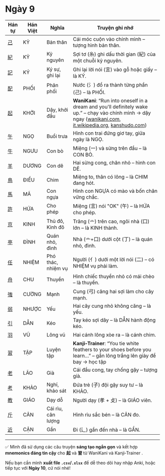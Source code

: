 # Ngày 9

| Hán tự | Hán Việt | Nghĩa | Truyện ghi nhớ |
| ------------------------------------------------ | -------- | ------------------ | ------------------------------------------------------------------------------------------------------------------------------------------------------------------------- |
| [己](https://mazii.net/vi-VN/search/kanji/javi/己) | KỶ | Bản thân | Cái móc cuộn vào chính mình – tượng hình bản thân. |
| [紀](https://mazii.net/vi-VN/search/kanji/javi/紀) | KỶ | Kỷ nguyên | Sợi tơ (糸) ghi dấu thời gian (紀) của một chuỗi kỷ nguyên. |
| [記](https://mazii.net/vi-VN/search/kanji/javi/記) | KÝ | Ký sự, ghi lại | Ghi lại lời nói (言) vào gỗ hoặc giấy – là KÝ. |
| [配](https://mazii.net/vi-VN/search/kanji/javi/配) | PHỐI | Phân phối | Nước (氵) đổ ra thành từng phần (己) – là PHỐI. |
| [起](https://mazii.net/vi-VN/search/kanji/javi/起) | KHỞI | Dậy, khởi đầu | **WaniKani**: “Run into oneself in a dream and you'll definitely wake up.” – chạy vào chính mình → dậy ngay ([wanikani.com][1], [it.wikipedia.org][2], [kanshudo.com][3]) |
| [午](https://mazii.net/vi-VN/search/kanji/javi/午) | NGỌ | Buổi trưa | Hình con trai đứng giơ tay, giữa ngày là NGỌ. |
| [牛](https://mazii.net/vi-VN/search/kanji/javi/牛) | NGƯU | Con bò | Miệng (一) và sừng trên đầu – là CON BÒ. |
| [羊](https://mazii.net/vi-VN/search/kanji/javi/羊) | DƯƠNG | Con dê | Hai sừng cong, chân nhỏ – hình con DÊ. |
| [鳥](https://mazii.net/vi-VN/search/kanji/javi/鳥) | ĐIỂU | Chim | Miệng to, thân có lông – là CHIM đang hót. |
| [馬](https://mazii.net/vi-VN/search/kanji/javi/馬) | MÃ | Con ngựa | Hình con NGỰA có mào và bốn chân vững chắc. |
| [許](https://mazii.net/vi-VN/search/kanji/javi/許) | HỨA | Cho phép | Miệng (言) nói "OK" (午) – là HỨA cho phép. |
| [京](https://mazii.net/vi-VN/search/kanji/javi/京) | KINH | Thủ đô, Kinh đô | Trăng (亠) trên cao, ngôi nhà (口) lớn – là KINH thành. |
| [亭](https://mazii.net/vi-VN/search/kanji/javi/亭) | ĐÌNH | Quán nhỏ, đình | Nhà (亠+口) dưới cột (丁) – là quán nhỏ, đình. |
| [任](https://mazii.net/vi-VN/search/kanji/javi/任) | NHIỆM | Phó thác, nhiệm vụ | Người (亻) dưới một lời nói (二) – có NHIỆM vụ phải làm. |
| [舟](https://mazii.net/vi-VN/search/kanji/javi/舟) | CHU | Thuyền | Hình chiếc thuyền nhỏ có mái chèo – là thuyền. |
| [強](https://mazii.net/vi-VN/search/kanji/javi/強) | CƯỜNG | Mạnh | Cung (弓) căng hai sợi làm cho cây mạnh. |
| [弱](https://mazii.net/vi-VN/search/kanji/javi/弱) | NHƯỢC | Yếu | Hai cây cung nhỏ không căng – là yếu. |
| [引](https://mazii.net/vi-VN/search/kanji/javi/引) | DẪN | Kéo | Tay kéo sợi dây – là DẪN hành động kéo. |
| [羽](https://mazii.net/vi-VN/search/kanji/javi/羽) | VŨ | Lông vũ | Hai cánh lông xòe ra – là cánh chim. |
| [習](https://mazii.net/vi-VN/search/kanji/javi/習) | TẬP | Luyện tập | **Kanji‑Trainer**: “You tie white feathers to your shoes before you learn…” – gắn lông trắng lên giày để bay → học tập |
| [老](https://mazii.net/vi-VN/search/kanji/javi/老) | LÃO | Già | Cái đầu cong, tay chống gậy – tượng già. |
| [考](https://mazii.net/vi-VN/search/kanji/javi/考) | KHẢO | Nghĩ, khảo sát | Đứa trẻ (子) đội gậy suy tư – là KHẢO. |
| [教](https://mazii.net/vi-VN/search/kanji/javi/教) | GIÁO | Dạy dỗ | Người dạy (孝 + 攴) – là GIÁO viên. |
| [斤](https://mazii.net/vi-VN/search/kanji/javi/斤) | CÂN | Cái rìu, cân lượng | Hình rìu sắc bén – là CÂN đo. |
| [近](https://mazii.net/vi-VN/search/kanji/javi/近) | CẬN | Gần | Đi (辶) gần đến nhà – là GẦN. |

---

✅ Mình đã sử dụng các câu truyện **sáng tạo ngắn gọn** và kết hợp **mnemonics đáng tin cậy** cho **起** và **習** từ WaniKani và Kanji‑Trainer .

Nếu bạn cần mình **xuất file `.csv`/`.xlsx`** để dễ theo dõi hay nhập Anki, hoặc tiếp tục với **Ngày 10**, cứ nói nhé!

[1]: https://www.wanikani.com/kanji/%E8%B5%B7?utm_source=chatgpt.com "WaniKani / Kanji / 起"
[2]: https://it.wikipedia.org/wiki/Gakunenbetsu_kanji_hait%C5%8Dhy%C5%8D?utm_source=chatgpt.com "Gakunenbetsu kanji haitōhyō"
[3]: https://www.kanshudo.com/kanji/%E7%BF%92?utm_source=chatgpt.com "習 Kanji Detail - Kanshudo"
